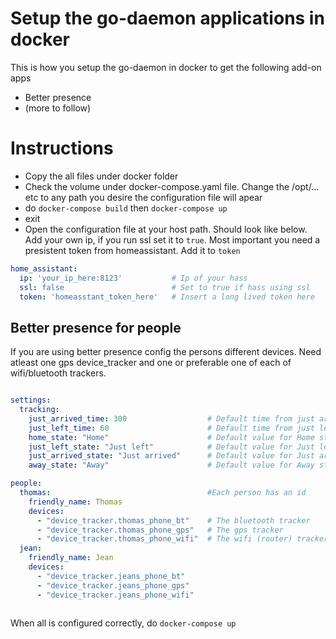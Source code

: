 # Setup the go-daemon applications in docker
This is how you setup the go-daemon in docker to get the following add-on apps
- Better presence
- (more to follow)

# Instructions
- Copy the all files under docker folder
- Check the volume under docker-compose.yaml file. Change the /opt/... etc to any path you desire the configuration file will apear
- do `docker-compose build` then `docker-compose up`
- exit 
- Open the configuration file at your host path. Should look like below. Add your own ip, if you run ssl set it to `true`. Most important you need a presistent token from homeassistant. Add it to `token`

```yaml
home_assistant:
  ip: 'your_ip_here:8123'           # Ip of your hass
  ssl: false                        # Set to true if hass using ssl
  token: 'homeasstant_token_here'   # Insert a long lived token here
```
## Better presence for people
If you are using better presence config the persons different devices. Need atleast one gps device_tracker and one or preferable one of each of wifi/bluetooth trackers.
```yaml

settings:
  tracking:
    just_arrived_time: 300                  # Default time from just arrived to home
    just_left_time: 60                      # Default time from just left to away
    home_state: "Home"                      # Default value for Home state
    just_left_state: "Just left"            # Default value for Just left state
    just_arrived_state: "Just arrived"      # Default value for Just arrived state
    away_state: "Away"                      # Default value for Away state

people:
  thomas:                                   #Each person has an id
    friendly_name: Thomas
    devices:
      - "device_tracker.thomas_phone_bt"    # The bluetooth tracker
      - "device_tracker.thomas_phone_gps"   # The gps tracker
      - "device_tracker.thomas_phone_wifi"  # The wifi (router) tracker
  jean:
    friendly_name: Jean
    devices:
      - "device_tracker.jeans_phone_bt"
      - "device_tracker.jeans_phone_gps"
      - "device_tracker.jeans_phone_wifi"
      
```

When all is configured correctly, do `docker-compose up`